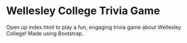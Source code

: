 # Wellesley College Trivia Game
Open up index.html to play a fun, engaging trivia game about Wellesley College! Made using Bootstrap.
